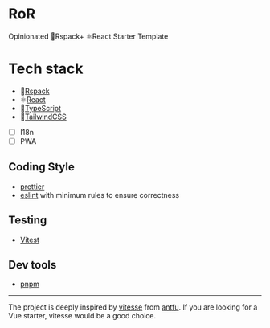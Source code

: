 # RoR

Opinionated 🦀Rspack+ ⚛️React Starter Template

# Tech stack

- 🦀[Rspack](https://github.com/web-infra-dev/rspack)
- ⚛️[React](https://github.com/facebook/react)
- 💪[TypeScript](https://github.com/microsoft/TypeScript)
- 🍭[TailwindCSS](https://github.com/tailwindlabs/tailwindcss)
- [ ] I18n
- [ ] PWA

## Coding Style

- [prettier](https://github.com/prettier/prettier)
- [eslint](https://github.com/prettier/prettier) with minimum rules to ensure correctness

## Testing

- [Vitest](https://github.com/vitest-dev/vitest)

## Dev tools

- [pnpm](https://pnpm.js.org/)

---

The project is deeply inspired by [vitesse](https://github.com/antfu/vitesse) from [antfu](https://github.com/antfu). If you are looking for a Vue starter, vitesse would be a good choice.
